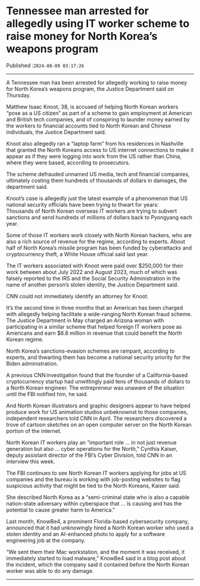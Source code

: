 # Tennessee man arrested for allegedly using IT worker scheme to raise money for North Korea’s weapons program

Published :`2024-08-09 03:17:26`

---

A Tennessee man has been arrested for allegedly working to raise money for North Korea’s weapons program, the Justice Department said on Thursday.

Matthew Isaac Knoot, 38, is accused of helping North Korean workers “pose as a US citizen” as part of a scheme to gain employment at American and British tech companies, and of conspiring to launder money earned by the workers to financial accounts tied to North Korean and Chinese individuals, the Justice Department said.

Knoot also allegedly ran a “laptop farm” from his residences in Nashville that granted the North Koreans access to US internet connections to make it appear as if they were logging into work from the US rather than China, where they were based, according to prosecutors.

The scheme defrauded unnamed US media, tech and financial companies, ultimately costing them hundreds of thousands of dollars in damages, the department said.

Knoot’s case is allegedly just the latest example of a phenomenon that US national security officials have been trying to thwart for years: Thousands of North Korean overseas IT workers are trying to subvert sanctions and send hundreds of millions of dollars back to Pyongyang each year.

Some of those IT workers work closely with North Korean hackers, who are also a rich source of revenue for the regime, according to experts. About half of North Korea’s missile program has been funded by cyberattacks and cryptocurrency theft, a White House official said last year.

The IT workers associated with Knoot were paid over $250,000 for their work between about July 2022 and August 2023, much of which was falsely reported to the IRS and the Social Security Administration in the name of another person’s stolen identity, the Justice Department said.

CNN could not immediately identify an attorney for Knoot.

It’s the second time in three months that an American has been charged with allegedly helping facilitate a wide-ranging North Korean fraud scheme. The Justice Department in May charged an Arizona woman with participating in a similar scheme that helped foreign IT workers pose as Americans and earn $6.8 million in revenue that could benefit the North Korean regime.

North Korea’s sanctions-evasion schemes are rampant, according to experts, and thwarting them has become a national security priority for the Biden administration.

A previous CNN investigation found that the founder of a California-based cryptocurrency startup had unwittingly paid tens of thousands of dollars to a North Korean engineer. The entrepreneur was unaware of the situation until the FBI notified him, he said.

And North Korean illustrators and graphic designers appear to have helped produce work for US animation studios unbeknownst to those companies, independent researchers told CNN in April. The researchers discovered a trove of cartoon sketches on an open computer server on the North Korean portion of the internet.

North Korean IT workers play an “important role … in not just revenue generation but also … cyber operations for the North,” Cynthia Kaiser, deputy assistant director of the FBI’s Cyber Division, told CNN in an interview this week.

The FBI continues to see North Korean IT workers applying for jobs at US companies and the bureau is working with job-posting websites to flag suspicious activity that might be tied to the North Koreans, Kaiser said.

She described North Korea as a “semi-criminal state who is also a capable nation-state adversary within cyberspace that … is causing and has the potential to cause greater harm to America.”

Last month, KnowBe4, a prominent Florida-based cybersecurity company, announced that it had unknowingly hired a North Korean worker who used a stolen identity and an AI-enhanced photo to apply for a software engineering job at the company.

“We sent them their Mac workstation, and the moment it was received, it immediately started to load malware,” KnowBe4 said in a blog post about the incident, which the company said it contained before the North Korean worker was able to do any damage.

---

